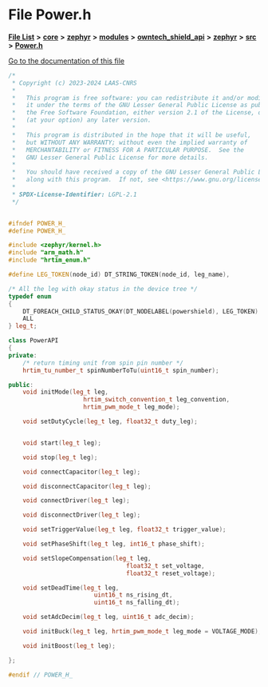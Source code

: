

# File Power.h

[**File List**](files.md) **>** [**core**](dir_771164b9325b04f1442f7a3ffa8ecb89.md) **>** [**zephyr**](dir_09002e7ce91f09aeb040dfd1861a47f4.md) **>** [**modules**](dir_6d0fb8ab814c517e7f155fb837e32f72.md) **>** [**owntech\_shield\_api**](dir_9a89dd71eabb2209bdecc753bd3dc4ac.md) **>** [**zephyr**](dir_b3d0c58b5ddf7b1e26f8d905ca8e43b0.md) **>** [**src**](dir_cc8f80e4cf83a61a7635b2e9633862a2.md) **>** [**Power.h**](Power_8h.md)

[Go to the documentation of this file](Power_8h.md)


```C++
/*
 * Copyright (c) 2023-2024 LAAS-CNRS
 *
 *   This program is free software: you can redistribute it and/or modify
 *   it under the terms of the GNU Lesser General Public License as published by
 *   the Free Software Foundation, either version 2.1 of the License, or
 *   (at your option) any later version.
 *
 *   This program is distributed in the hope that it will be useful,
 *   but WITHOUT ANY WARRANTY; without even the implied warranty of
 *   MERCHANTABILITY or FITNESS FOR A PARTICULAR PURPOSE.  See the
 *   GNU Lesser General Public License for more details.
 *
 *   You should have received a copy of the GNU Lesser General Public License
 *   along with this program.  If not, see <https://www.gnu.org/licenses/>.
 *
 * SPDX-License-Identifier: LGPL-2.1
 */


#ifndef POWER_H_
#define POWER_H_

#include <zephyr/kernel.h>
#include "arm_math.h"
#include "hrtim_enum.h"

#define LEG_TOKEN(node_id) DT_STRING_TOKEN(node_id, leg_name),

/* All the leg with okay status in the device tree */
typedef enum
{
    DT_FOREACH_CHILD_STATUS_OKAY(DT_NODELABEL(powershield), LEG_TOKEN)
    ALL
} leg_t;

class PowerAPI
{
private:
    /* return timing unit from spin pin number */
    hrtim_tu_number_t spinNumberToTu(uint16_t spin_number);

public:
    void initMode(leg_t leg,                                            \
                     hrtim_switch_convention_t leg_convention,              \
                     hrtim_pwm_mode_t leg_mode);

    void setDutyCycle(leg_t leg, float32_t duty_leg);


    void start(leg_t leg);

    void stop(leg_t leg);

    void connectCapacitor(leg_t leg);

    void disconnectCapacitor(leg_t leg);

    void connectDriver(leg_t leg);

    void disconnectDriver(leg_t leg);

    void setTriggerValue(leg_t leg, float32_t trigger_value);

    void setPhaseShift(leg_t leg, int16_t phase_shift);

    void setSlopeCompensation(leg_t leg,                                \
                                 float32_t set_voltage,                     \
                                 float32_t reset_voltage);

    void setDeadTime(leg_t leg,                                             \
                        uint16_t ns_rising_dt,                              \
                        uint16_t ns_falling_dt);

    void setAdcDecim(leg_t leg, uint16_t adc_decim);

    void initBuck(leg_t leg, hrtim_pwm_mode_t leg_mode = VOLTAGE_MODE);

    void initBoost(leg_t leg);

};

#endif // POWER_H_
```


